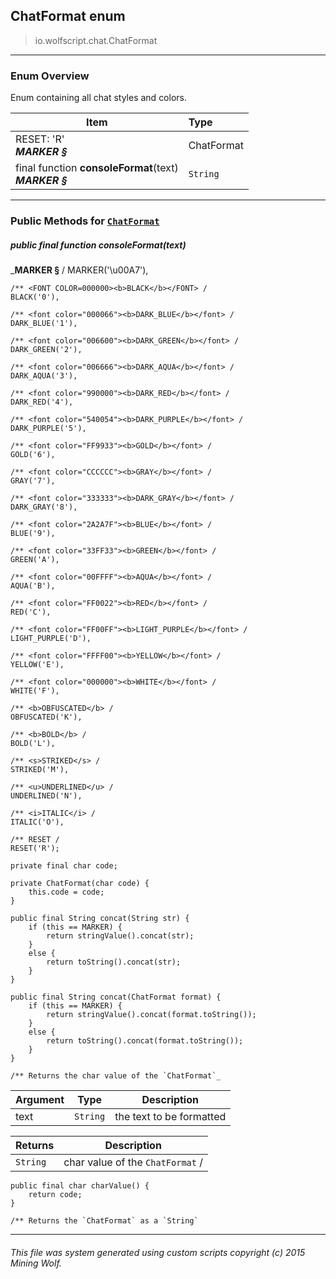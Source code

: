 ## ChatFormat __enum__

>io.wolfscript.chat.ChatFormat

---

### Enum Overview

Enum containing all chat styles and colors.

Item | Type   
--- | :--- 
RESET: 'R'<br> _<b>MARKER §</b>_ | ChatFormat
final function __consoleFormat__(text) <br> _<b>MARKER §</b>_ | `String`



---


### Public Methods for [`ChatFormat`](ChatFormat.md)

##### <a id='consoleformat'></a>public final function __consoleFormat__(text)

_<b>MARKER §</b> /
    MARKER('\u00A7'),

    /** <FONT COLOR=000000><b>BLACK</b></FONT> /
    BLACK('0'),

    /** <font color="000066"><b>DARK_BLUE</b></font> /
    DARK_BLUE('1'),

    /** <font color="006600"><b>DARK_GREEN</b></font> /
    DARK_GREEN('2'),

    /** <font color="006666"><b>DARK_AQUA</b></font> /
    DARK_AQUA('3'),

    /** <font color="990000"><b>DARK_RED</b></font> /
    DARK_RED('4'),

    /** <font color="540054"><b>DARK_PURPLE</b></font> /
    DARK_PURPLE('5'),

    /** <font color="FF9933"><b>GOLD</b></font> /
    GOLD('6'),

    /** <font color="CCCCCC"><b>GRAY</b></font> /
    GRAY('7'),

    /** <font color="333333"><b>DARK_GRAY</b></font> /
    DARK_GRAY('8'),

    /** <font color="2A2A7F"><b>BLUE</b></font> /
    BLUE('9'),

    /** <font color="33FF33"><b>GREEN</b></font> /
    GREEN('A'),

    /** <font color="00FFFF"><b>AQUA</b></font> /
    AQUA('B'),

    /** <font color="FF0022"><b>RED</b></font> /
    RED('C'),

    /** <font color="FF00FF"><b>LIGHT_PURPLE</b></font> /
    LIGHT_PURPLE('D'),

    /** <font color="FFFF00"><b>YELLOW</b></font> /
    YELLOW('E'),

    /** <font color="000000"><b>WHITE</b></font> /
    WHITE('F'),

    /** <b>OBFUSCATED</b> /
    OBFUSCATED('K'),

    /** <b>BOLD</b> /
    BOLD('L'),

    /** <s>STRIKED</s> /
    STRIKED('M'),

    /** <u>UNDERLINED</u> /
    UNDERLINED('N'),

    /** <i>ITALIC</i> /
    ITALIC('O'),

    /** RESET /
    RESET('R');

    private final char code;

    private ChatFormat(char code) {
        this.code = code;
    }

    public final String concat(String str) {
        if (this == MARKER) {
            return stringValue().concat(str);
        }
        else {
            return toString().concat(str);
        }
    }

    public final String concat(ChatFormat format) {
        if (this == MARKER) {
            return stringValue().concat(format.toString());
        }
        else {
            return toString().concat(format.toString());
        }
    }

    /** Returns the char value of the `ChatFormat`_

Argument | Type | Description  
--- | --- | --- 
text | `String` | the text to be formatted

Returns | Description
--- | --- 
`String` | char value of the `ChatFormat` /
    public final char charValue() {
        return code;
    }

    /** Returns the `ChatFormat` as a `String`


---


###### This file was system generated using custom scripts copyright (c) 2015 Mining Wolf.
	

